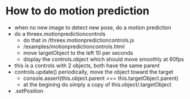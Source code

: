 # How to do motion prediction
- when no new image to detect new pose, do a motion prediction
- do a threex.motionpredictioncontrols
  - do that in /threex.motionpredictioncontrols.js
  - /examples/motionpredictioncontrols.html
  - move targetObject to the left 10 per seconds
  - display the controls.object which should move smoothly at 60fps
- this is a controls with 2 objects, both have the same parent
- controls.update() periodically, move the object toward the target
  - console.assert(this.object.parent === this.targetObject.parent)
  - at the begining do simply a copy of this.object/.targetObject
- .setPosition
